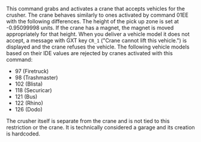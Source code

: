 This command grabs and activates a crane that accepts vehicles for the crusher. The crane behaves similarly to ones activated by command 01EE with the following differences. The height of the pick up zone is set at -0.95099998 units. If the crane has a magnet, the magnet is moved appropriately for that height. When you deliver a vehicle model it does not accept, a message with GXT key `CR_1` ("Crane cannot lift this vehicle.") is displayed and the crane refuses the vehicle. The following vehicle models based on their IDE values are rejected by cranes activated with this command:

- 97 (Firetruck)
- 98 (Trashmaster)
- 102 (Blista)
- 118 (Securicar)
- 121 (Bus)
- 122 (Rhino)
- 126 (Dodo)

The crusher itself is separate from the crane and is not tied to this restriction or the crane. It is technically considered a garage and its creation is hardcoded.
